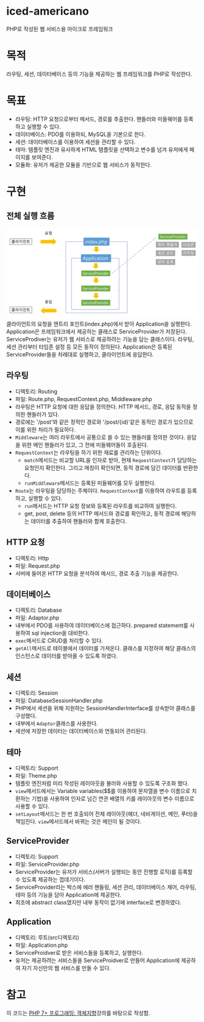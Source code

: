 # iced-americano
PHP로 작성된 웹 서비스용 마이크로 프레임워크

# 목적
라우팅, 세션, 데이터베이스 등의 기능을 제공하는 웹 프레임워크를 PHP로 작성한다.

# 목표
- 라우팅: HTTP 요청으로부터 메서드, 경로를 추출한다. 핸들러와 미들웨어를 등록하고 실행할 수 있다.
- 데이터베이스: PDO를 이용하되, MySQL을 기본으로 한다.
- 세션: 데이터베이스를 이용하여 세션을 관리할 수 있다.
- 테마: 템플릿 엔진과 유사하게 HTML 템플릿을 선택하고 변수를 넘겨 유저에게 페이지를 보여준다.
- 모듈화: 유저가 제공한 모듈을 기반으로 웹 서비스가 동작한다.
# 구현
## 전체 실행 흐름
![전체실행흐름](reference/실행흐름.png)
클라이언트의 요청을 엔트리 포인트(index.php)에서 받아 Application을 실행한다.
Application은 프레임워크에서 제공하는 클래스로 ServiceProvider가 저장된다.
ServiceProdiver는 유저가 웹 서비스로 제공하려는 기능을 담는 클래스이다. 라우팅, 세션 관리부터 타임존 설정 등 모든 동작이 정의된다.
Application은 등록된 ServiceProvider들을 차례대로 실행하고, 클라이언트에 응답한다.
## 라우팅
- 디렉토리: Routing
- 파일: Route.php, RequestContext.php, Middleware.php
- 라우팅은 HTTP 요청에 대한 응답을 정의한다. HTTP 메서드, 경로, 응답 동작을 정의한 핸들러가 있다.
- 경로에는 '/post'와 같은 정적인 경로와 '/post/{id}'같은 동적인 경로가 있으므로 이를 위한 처리가 필요하다.
- `Middleware`는 여러 라우트에서 공통으로 쓸 수 있는 핸들러를 정의한 것이다. 응답을 위한 메인 핸들러가 있고, 그 전에 미들웨어들이 호출된다.
- `RequestContext`는 라우팅을 하기 위한 재료를 관리하는 단위이다.
  - `match`메서드는 비교할 URL을 인자로 받아, 현재 `RequestContext`가 담당하는 요청인지 확인한다. 그리고 매칭이 확인되면, 동적 경로에 담긴 데이터를 반환한다.
  - `runMiddleware`메서드는 등록된 미들웨어를 모두 실행한다.
- `Route`는 라우팅을 담당하는 주체이다. `RequestContext`를 이용하여 라우트를 등록하고, 실행할 수 있다.
  - `run`메서드는 HTTP 요청 정보와 등록된 라우트를 비교하여 실행한다.
  - get, post, delete 등의 HTTP 메서드와 경로를 확인하고, 동적 경로에 해당하는 데이터를 추출하여 핸들러와 함께 호출한다.
## HTTP 요청
- 디렉토리: Http
- 파일: Request.php
- 서버에 들어온 HTTP 요청을 분석하여 메서드, 경로 추출 기능을 제공한다.
## 데이터베이스
- 디렉토리: Database
- 파일: Adaptor.php
- 내부에서 PDO를 사용하여 데이터베이스에 접근하다. prepared statement를 사용하여 sql injection을 대비한다.
- `exec`메서드로 CRUD를 처리할 수 있다.
- `getAll`메서드로 테이블에서 데이터를 가져온다. 클래스를 지정하여 해당 클래스의 인스턴스로 데이터를 받아올 수 있도록 하였다.
## 세션
- 디렉토리: Session
- 파일: DatabaseSessionHandler.php
- PHP에서 세션을 위해 지원하는 SessionHandlerInterface를 상속받아 클래스를 구성했다.
- 내부에서 `Adaptor`클래스를 사용한다.
- 세션에 저장한 데이터는 데이터베이스와 연동되어 관리된다.
## 테마
- 디렉토리: Support
- 파일: Theme.php
- 템플릿 엔진처럼 미리 작성된 레이아웃을 불러와 사용할 수 있도록 구조화 했다.
- `view`메서드에서는 Variable variables($$를 이용하여 문자열을 변수 이름으로 치환하는 기법)을 사용하여 인자로 넘긴 연관 배열의 키를 레이아웃의 변수 이름으로 사용할 수 있다.
- `setLayout`메서드는 한 번 호출되어 전체 레이아웃(헤더, 네비게이션, 메인, 푸터)을 책임진다. `view`메서드에서 바뀌는 것은 메인이 될 것이다.
## ServiceProvider
- 디렉토리: Support
- 파일: ServiceProvider.php
- ServiceProvider는 유저가 서비스(서버가 실행되는 동안 진행할 로직)를 등록할 수 있도록 제공하는 껍데기이다.
- ServiceProvider라는 박스에 에러 핸들링, 세션 관리, 데이터베이스 제어, 라우팅, 테마 등의 기능을 담아 Application에 제공한다.
- 최초에 abstract class였지만 내부 동작이 없기에 interface로 변경하였다.
## Application
- 디렉토리: 루트(src디렉토리)
- 파일: Application.php
- ServiceProidver로 받은 서비스들을 등록하고, 실행한다.
- 유저는 제공하려는 서비스들을 ServiceProidver로 만들어 Application에 제공하여 자기 자신만의 웹 서비스를 만들 수 있다.
# 참고
이 코드는 [PHP 7+ 프로그래밍: 객체지향](https://www.inflearn.com/course/php7-oop#reviews)강의를 바탕으로 작성함.
